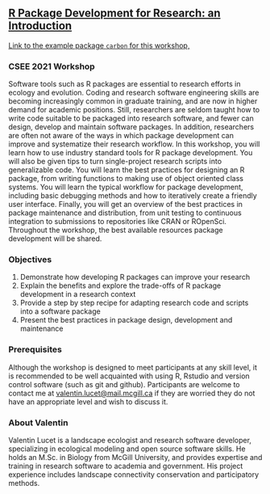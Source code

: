 ## [R Package Development for Research: an Introduction](https://vlucet.github.io/R_pkg_dev_for_research_CSEE_2021/)

[Link to the example package `carbon` for this workshop,](https://github.com/VLucet/carbon)

### CSEE 2021 Workshop

Software tools such as R packages are essential to research efforts in ecology and evolution. Coding and research software engineering skills are becoming increasingly common in graduate training, and are now in higher demand for academic positions. Still, researchers are seldom taught how to write code suitable to be packaged into research software, and fewer can design, develop and maintain software packages. In addition, researchers are often not aware of  the ways in which package development can improve and systematize their research workflow. In this workshop, you will learn how to use industry standard tools for R package development. You will also be given tips to turn single-project research scripts into generalizable code. You will learn the best practices for designing an R package, from writing functions to making use of object oriented class systems. You will learn the typical workflow for package development, including basic debugging methods and how to iteratively create a friendly user interface. Finally, you will get an overview of the best practices in package maintenance and distribution, from unit testing to continuous integration to submissions to repositories like CRAN or ROpenSci. Throughout the workshop, the best available resources package development will be shared. 

### Objectives
1. Demonstrate how developing R packages can improve your research
2. Explain the benefits and explore the trade-offs of R package development in a research context
3. Provide a step by step recipe for adapting research code and scripts into a software package
4. Present the best practices in package design, development and maintenance

### Prerequisites
Although the workshop is designed to meet participants at any skill level, it is recommended to be well acquainted with using R, Rstudio and version control software (such as git and github). Participants are welcome to contact me at valentin.lucet@mail.mcgill.ca if they are worried they do not have an appropriate level and wish to discuss it.

### About Valentin
Valentin Lucet is a landscape ecologist and research software developer, specializing in ecological modeling and open source software skills. He holds an M.Sc. in Biology from McGill University, and provides expertise and training in research software to academia and government. His project experience includes landscape connectivity conservation and participatory methods.
